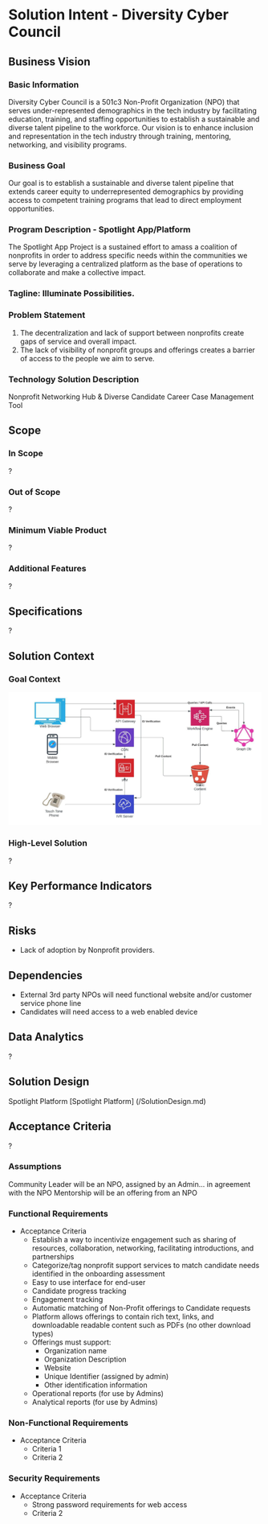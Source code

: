 # Solution Intent - Diversity Cyber Council

## Business Vision
### Basic Information
Diversity Cyber Council is a 501c3 Non-Profit Organization (NPO) that serves under-represented demographics in the tech industry by facilitating education, training, and staffing opportunities to establish a sustainable and diverse talent pipeline to the workforce. Our vision is to enhance inclusion and representation in the tech industry through training, mentoring, networking, and visibility programs.

### Business Goal
Our goal is to establish a sustainable and diverse talent pipeline that extends career equity to underrepresented demographics by providing access to competent training programs that lead to direct employment opportunities.

### Program Description - Spotlight App/Platform
The Spotlight App Project is a sustained effort to amass a coalition of nonprofits in order to address specific needs within the communities we serve by leveraging a centralized platform as the base of operations to collaborate and make a collective impact.

### Tagline: Illuminate Possibilities.

### Problem Statement
1. The decentralization and lack of support between nonprofits create gaps of service and overall impact.
2. The lack of visibility of nonprofit groups and offerings creates a barrier of access to the people we aim to serve.

### Technology Solution Description
Nonprofit Networking Hub & Diverse Candidate Career Case Management Tool

## Scope
### In Scope
?

### Out of Scope
?

### Minimum Viable Product
?

### Additional Features
?

## Specifications
?

## Solution Context
### Goal Context
![Goal Context diagram](/assets/images/DiversityCyberCouncil-ContextDiagram.jpeg)

### High-Level Solution
?

## Key Performance Indicators
?

## Risks
- Lack of adoption by Nonprofit providers.

## Dependencies
- External 3rd party NPOs will need functional website and/or customer service phone line
- Candidates will need access to a web enabled device

## Data Analytics
?

## Solution Design
Spotlight Platform [Spotlight Platform] (/SolutionDesign.md)

## Acceptance Criteria
?

### Assumptions
Community Leader will be an NPO, assigned by an Admin... in agreement with the NPO
Mentorship will be an offering from an NPO

### Functional Requirements
- Acceptance Criteria
  - Establish a way to incentivize engagement such as sharing of resources, collaboration, networking, facilitating introductions, and partnerships
  - Categorize/tag nonprofit support services to match candidate needs identified in the onboarding assessment
  - Easy to use interface for end-user
  - Candidate progress tracking
  - Engagement tracking
  - Automatic matching of Non-Profit offerings to Candidate requests
  - Platform allows offerings to contain rich text, links, and downloadable readable content such as PDFs (no other download types)
  - Offerings must support:
    - Organization name
    - Organization Description
    - Website
    - Unique Identifier (assigned by admin)
    - Other identification information
  - Operational reports (for use by Admins)
  - Analytical reports (for use by Admins)

### Non-Functional Requirements
- Acceptance Criteria
  - Criteria 1
  - Criteria 2

### Security Requirements
- Acceptance Criteria
  - Strong password requirements for web access
  - Criteria 2

<!---
   Comments
--->
